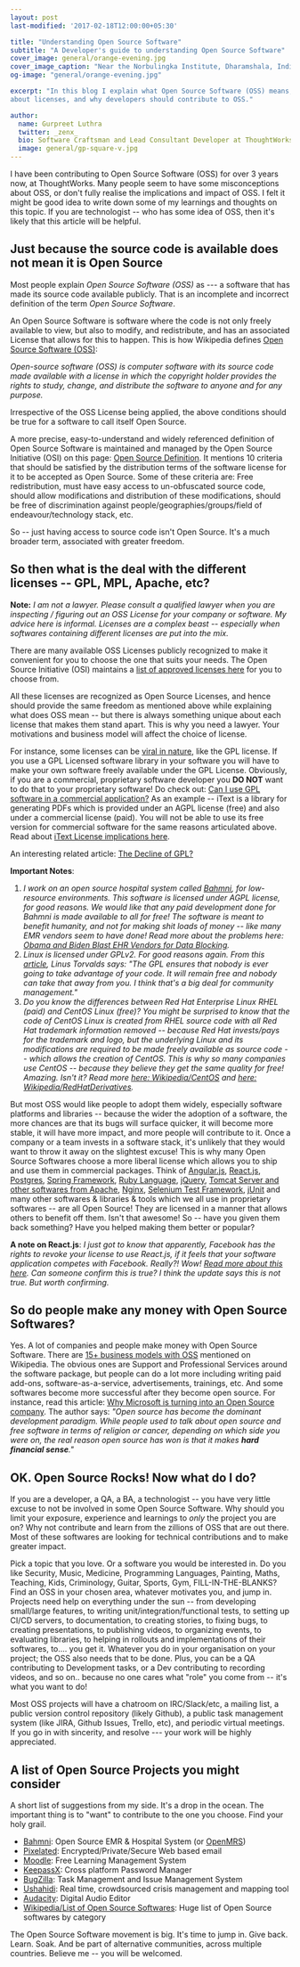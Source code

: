 ```yaml
---
layout: post
last-modified: '2017-02-18T12:00:00+05:30'

title: "Understanding Open Source Software"
subtitle: "A Developer's guide to understanding Open Source Software"
cover_image: general/orange-evening.jpg
cover_image_caption: "Near the Norbulingka Institute, Dharamshala, India"
og-image: "general/orange-evening.jpg"

excerpt: "In this blog I explain what Open Source Software (OSS) means, why does Open Source Software get built, a little
about licenses, and why developers should contribute to OSS."

author:
  name: Gurpreet Luthra
  twitter: _zenx_
  bio: Software Craftsman and Lead Consultant Developer at ThoughtWorks
  image: general/gp-square-v.jpg
---
```


I have been contributing to Open Source Software (OSS) for over 3 years now, at ThoughtWorks. Many people seem to have some
misconceptions about OSS, or don't fully realise the implications and impact of OSS.
I felt it might be good idea to write down some of my learnings and
thoughts on this topic. If you are technologist -- who has some idea of OSS, then it's likely that this article will
be helpful.

## Just because the source code is available does not mean it is Open Source

Most people explain _Open Source Software (OSS)_ as --- a software that has made its source code available publicly.
That is an incomplete and incorrect definition of the term _Open Source Software_.

An Open Source Software is software where the code is not only freely available to view, but also to
modify, and redistribute, and has an associated License that allows for this to happen.
This is how Wikipedia defines [Open Source Software (OSS)](https://en.wikipedia.org/wiki/Open-source_software):

_Open-source software (OSS) is computer software with its source code made available with a license
in which the copyright holder provides the rights to study, change, and distribute the software to anyone
and for any purpose._

Irrespective of the OSS License being applied, the above conditions should be true for a software to call
itself Open Source.

A more precise, easy-to-understand and widely referenced definition of Open Source Software is maintained
 and managed by the Open Source Initiative (OSI) on this page: [Open Source Definition](https://opensource.org/osd-annotated).
 It mentions 10 criteria that should be satisfied by the distribution terms of the software license for it to be accepted as Open Source.
 Some of these criteria are: Free redistribution, must have easy access to un-obfuscated source code, should allow modifications and distribution
 of these modifications, should be free of discrimination against people/geographies/groups/field of endeavour/technology stack, etc.

 So -- just having access to source code isn't Open Source. It's a much broader term, associated with greater freedom.

## So then what is the deal with the different licenses -- GPL, MPL, Apache, etc?

**Note:** _I am not a lawyer. Please consult a qualified lawyer when you are inspecting / figuring out an OSS License for your company or software.
My advice here is informal. Licenses are a complex beast -- especially when softwares containing different licenses are put into the mix._

There are many available OSS Licenses publicly recognized to make it convenient for you to choose the one that suits your needs. The Open Source Initiative (OSI) maintains a [list of approved licenses here](https://opensource.org/licenses/alphabetical) for you to choose from.

All these licenses are recognized as Open Source Licenses, and hence should provide the same freedom as mentioned above while explaining what
does OSS mean -- but there is always something unique about each license that makes them stand apart. This is why you need a lawyer. Your
motivations and business model will affect the choice of license.

For instance, some licenses can be [viral in nature](https://en.wikipedia.org/wiki/Viral_license), like the GPL license. If you use a GPL Licensed software library in your software you will have to make your own software freely available under the GPL License. Obviously, if you are a commercial, proprietary software developer you **DO NOT** want to do that to your proprietary software!  Do check out: [Can I use GPL software in a commercial application?](https://softwareengineering.stackexchange.com/questions/47032/can-i-use-gpl-software-in-a-commercial-application)
As an example -- iText is a library for generating PDFs which is provided under an AGPL license (free) and also under a commercial license (paid). You will not be able to use its free version for commercial software for the same reasons articulated above. Read about [iText License implications here](http://itextpdf.com/legal).

An interesting related article: [The Decline of GPL?](https://opensource.com/article/17/2/decline-gpl)

**Important Notes**:

1. _I work on an open source hospital system called [Bahmni](http://bahmni.org), for low-resource environments. This software is licensed under AGPL license, for good reasons. We would like that any paid development done for Bahmni is made available to all for free! The software is meant to benefit humanity, and not for making shit loads of money -- like many EMR vendors seem to have done! Read more about the problems here: [ Obama and Biden Blast EHR Vendors for Data Blocking](http://www.openhealthnews.com/blogs/ramaduro/2017-01-19/obama-and-biden-blast-ehr-vendors-data-blocking)._
2. _Linux is licensed under GPLv2. For good reasons again. From this [article](http://www.zdnet.com/article/linus-torvaldss-love-hate-relationship-with-the-gpl/), Linus Torvalds says: "The GPL ensures that nobody is ever going to take advantage of your code. It will remain free and nobody can take that away from you. I think that's a big deal for community management."_
3. _Do you know the differences between Red Hat Enterprise Linux RHEL (paid) and CentOS Linux (free)? You might be surprised to know that the code of CentOS Linux is created from RHEL source code with all Red Hat trademark information removed -- because Red Hat invests/pays for the trademark and logo, but the underlying Linux and its modifications are required to be made freely available as source code -- which allows the creation of CentOS. This is why so many companies use CentOS -- because they believe they get the same quality for free! Amazing. Isn't it? Read more [here: Wikipedia/CentOS](https://en.wikipedia.org/wiki/CentOS) and [here: Wikipedia/RedHatDerivatives](https://en.wikipedia.org/wiki/Red_Hat_Enterprise_Linux_derivatives)._

But most OSS would like people to adopt them widely, especially software platforms and libraries -- because the wider the adoption of a software, the more chances are that its bugs will surface quicker, it will become more stable, it will have more impact, and more people will contribute to it. Once a company or a team invests in a software stack, it's unlikely that they would want to throw it away on the slightest excuse! This is why many Open Source Softwares choose a more liberal license which allows you to ship and use them in commercial packages. Think of [Angular.js](https://github.com/angular/angular.js/blob/master/LICENSE), [React.js](http://react-etc.net/entry/your-license-to-use-react-js-can-be-revoked-if-you-compete-with-facebook), [Postgres](https://www.postgresql.org/about/licence/), [Spring Framework](https://en.wikipedia.org/wiki/Spring_Framework), [Ruby Language](https://www.ruby-lang.org/en/about/license.txt), [jQuery](https://github.com/jquery/jquery/blob/master/LICENSE.txt), [Tomcat Server and other softwares from Apache](https://tomcat.apache.org/legal.html), [Nginx](https://en.wikipedia.org/wiki/Nginx), [Selenium Test Framework](https://en.wikipedia.org/wiki/Selenium_(software)), [jUnit](https://en.wikipedia.org/wiki/JUnit) and many other softwares & libraries & tools which we all use in proprietary softwares -- are all Open Source! They are licensed in a manner that allows others to benefit off them. Isn't that awesome! So -- have you given them back something? Have you helped making them better or popular?

**A note on React.js**: _I just got to know that apparently, Facebook has the rights to revoke your license to use React.js, if it feels that your software application competes with Facebook. Really?! Wow! [Read more about this here](http://react-etc.net/entry/your-license-to-use-react-js-can-be-revoked-if-you-compete-with-facebook). Can someone confirm this is true? I think the update says this is not true. But worth confirming._

## So do people make any money with Open Source Softwares?

Yes. A lot of companies and people make money with Open Source Software. There are [15+ business models with OSS](https://en.wikipedia.org/wiki/Business_models_for_open-source_software) mentioned on Wikipedia. The obvious ones are Support and Professional Services around the software package, but people can do a lot more including writing paid add-ons, software-as-a-service, advertisements, trainings, etc. And some softwares become more successful after they become open source. For instance, read this article: [Why Microsoft is turning into an Open Source company](http://www.zdnet.com/article/why-microsoft-is-turning-into-an-open-source-company/). The author says: _"Open source has become the dominant development paradigm. While people used to talk about open source and free software in terms of religion or cancer, depending on which side you were on, the real reason open source has won is that it makes **hard financial sense**."_

## OK. Open Source Rocks! Now what do I do?

If you are a developer, a QA, a BA, a technologist -- you have very little excuse to not be involved in some Open Source Software. Why should you limit your exposure, experience and learnings to _only_ the project you are on? Why not contribute and learn from the zillions of OSS that are out there. Most of these softwares are looking for technical contributions and to make greater impact.

Pick a topic that you love. Or a software you would be interested in. Do you like Security, Music, Medicine, Programming Languages, Painting, Maths, Teaching, Kids, Criminology, Guitar, Sports, Gym, FILL-IN-THE-BLANKS? Find an OSS in your chosen area, whatever motivates you, and jump in. Projects need help on everything under the sun -- from developing small/large features, to writing unit/integration/functional tests, to setting up CI/CD servers, to documentation, to creating stories, to fixing bugs, to creating presentations, to publishing videos, to organizing events, to evaluating libraries, to helping in rollouts and implementations of their softwares, to.... you get it. Whatever you do in your organisation on your project; the OSS also needs that to be done.
Plus, you can be a QA contributing to Development tasks, or a Dev contributing to recording videos, and so on.. because no one cares what "role" you come from -- it's what you want to do!

Most OSS projects will have a chatroom on IRC/Slack/etc, a mailing list, a public version control repository (likely Github), a public task management system (like JIRA, Github Issues, Trello, etc), and periodic virtual meetings. If you go in with sincerity, and resolve --- your work will be highly appreciated.


## A list of Open Source Projects you might consider

A short list of suggestions from my side. It's a drop in the ocean. The important thing is to "want" to contribute to the one you choose. Find your holy grail.

- [Bahmni](http://bahmni.org): Open Source EMR & Hospital System (or [OpenMRS](http://openmrs.org))
- [Pixelated](https://pixelated-project.org/): Encrypted/Private/Secure Web based email
- [Moodle](https://moodle.org/): Free Learning Management System
- [KeepassX](https://github.com/keepassx/keepassx): Cross platform Password Manager
- [BugZilla](https://www.bugzilla.org/): Task Management and Issue Management System
- [Ushahidi](https://www.ushahidi.com/): Real time, crowdsourced crisis management and mapping tool
- [Audacity](https://github.com/audacity/audacity): Digital Audio Editor
- [Wikipedia/List of Open Source Softwares](https://en.wikipedia.org/wiki/List_of_free_and_open-source_software_packages): Huge list of Open Source softwares by category


The Open Source Software movement is big.
It's time to jump in. Give back. Learn. Soak. And be part of alternative communities, across multiple countries. Believe me -- you will be welcomed.